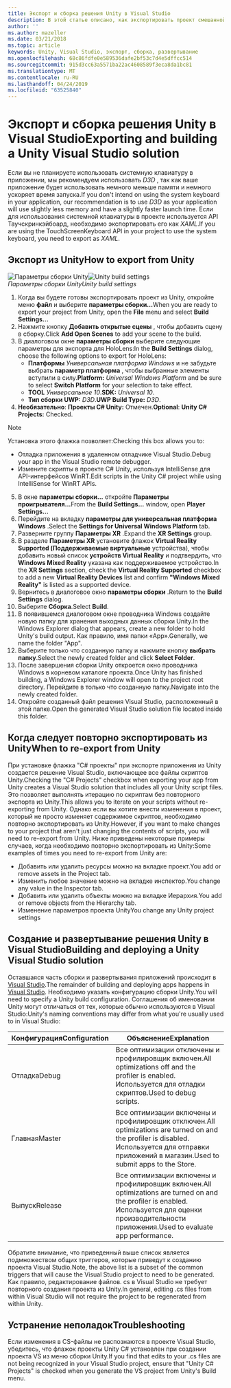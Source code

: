 ```yaml
---
title: Экспорт и сборка решения Unity в Visual Studio
description: В этой статье описано, как экспортировать проект смешанной реальности из Unity, чтобы вы могли выполнять сборку и развертывание в Visual Studio.
author: ''
ms.author: mazeller
ms.date: 03/21/2018
ms.topic: article
keywords: Unity, Visual Studio, экспорт, сборка, развертывание
ms.openlocfilehash: 68c86fdfe0e589536dafe2bf53c7d4e5dffcc514
ms.sourcegitcommit: 915d3cc63a5571ba22ac4608589f3eca8da1bc81
ms.translationtype: MT
ms.contentlocale: ru-RU
ms.lasthandoff: 04/24/2019
ms.locfileid: "63525840"
---
```

# <a name="exporting-and-building-a-unity-visual-studio-solution"></a><span data-ttu-id="7302b-104">Экспорт и сборка решения Unity в Visual Studio</span><span class="sxs-lookup"><span data-stu-id="7302b-104">Exporting and building a Unity Visual Studio solution</span></span>

<span data-ttu-id="7302b-105">Если вы не планируете использовать системную клавиатуру в приложении, мы рекомендуем использовать *D3D* , так как ваше приложение будет использовать немного меньше памяти и немного ускоряет время запуска.</span><span class="sxs-lookup"><span data-stu-id="7302b-105">If you don't intend on using the system keyboard in your application, our recommendation is to use *D3D* as your application will use slightly less memory and have a slightly faster launch time.</span></span> <span data-ttu-id="7302b-106">Если для использования системной клавиатуры в проекте используется API Таучскринкэйбоард, необходимо экспортировать его как *XAML*.</span><span class="sxs-lookup"><span data-stu-id="7302b-106">If you are using the TouchScreenKeyboard API in your project to use the system keyboard, you need to export as *XAML*.</span></span>

## <a name="how-to-export-from-unity"></a><span data-ttu-id="7302b-107">Экспорт из Unity</span><span class="sxs-lookup"><span data-stu-id="7302b-107">How to export from Unity</span></span>

<span data-ttu-id="7302b-108">![Параметры сборки Unity](images/unitybuildsettings-300px.png)</span><span class="sxs-lookup"><span data-stu-id="7302b-108">![Unity build settings](images/unitybuildsettings-300px.png)</span></span><br>
<span data-ttu-id="7302b-109">*Параметры сборки Unity*</span><span class="sxs-lookup"><span data-stu-id="7302b-109">*Unity build settings*</span></span>

1. <span data-ttu-id="7302b-110">Когда вы будете готовы экспортировать проект из Unity, откройте меню **файл** и выберите **параметры сборки...**</span><span class="sxs-lookup"><span data-stu-id="7302b-110">When you are ready to export your project from Unity, open the **File** menu and select **Build Settings...**</span></span>
2. <span data-ttu-id="7302b-111">Нажмите кнопку **Добавить открытые сцены** , чтобы добавить сцену в сборку.</span><span class="sxs-lookup"><span data-stu-id="7302b-111">Click **Add Open Scenes** to add your scene to the build.</span></span>
3. <span data-ttu-id="7302b-112">В диалоговом окне **параметры сборки** выберите следующие параметры для экспорта для HoloLens:</span><span class="sxs-lookup"><span data-stu-id="7302b-112">In the **Build Settings** dialog, choose the following options to export for HoloLens:</span></span>
   * <span data-ttu-id="7302b-113">**Платформы** *Универсальная платформа Windows* и не забудьте выбрать **параметр платформа** , чтобы выбранные элементы вступили в силу.</span><span class="sxs-lookup"><span data-stu-id="7302b-113">**Platform:** *Universal Windows Platform* and be sure to select **Switch Platform** for your selection to take effect.</span></span>
   * <span data-ttu-id="7302b-114">**TOOL** *Универсальное 10*.</span><span class="sxs-lookup"><span data-stu-id="7302b-114">**SDK:** *Universal 10*.</span></span>
   * <span data-ttu-id="7302b-115">**Тип сборки UWP:** *D3D*.</span><span class="sxs-lookup"><span data-stu-id="7302b-115">**UWP Build Type:** *D3D*.</span></span>
4. <span data-ttu-id="7302b-116">**Необязательно**: **Проекты C# Unity:** Отмечен.</span><span class="sxs-lookup"><span data-stu-id="7302b-116">**Optional**: **Unity C# Projects:** Checked.</span></span>

>[!NOTE]
><span data-ttu-id="7302b-117">Установка этого флажка позволяет:</span><span class="sxs-lookup"><span data-stu-id="7302b-117">Checking this box allows you to:</span></span>
>* <span data-ttu-id="7302b-118">Отладка приложения в удаленном отладчике Visual Studio.</span><span class="sxs-lookup"><span data-stu-id="7302b-118">Debug your app in the Visual Studio remote debugger.</span></span>
>* <span data-ttu-id="7302b-119">Измените скрипты в проекте C# Unity, используя IntelliSense для API-интерфейсов WinRT.</span><span class="sxs-lookup"><span data-stu-id="7302b-119">Edit scripts in the Unity C# project while using IntelliSense for WinRT APIs.</span></span>

5. <span data-ttu-id="7302b-120">В окне **параметры сборки...** откройте **Параметры проигрывателя...**</span><span class="sxs-lookup"><span data-stu-id="7302b-120">From the **Build Settings...** window, open **Player Settings...**</span></span>
6. <span data-ttu-id="7302b-121">Перейдите на вкладку **параметры для универсальная платформа Windows** .</span><span class="sxs-lookup"><span data-stu-id="7302b-121">Select the **Settings for Universal Windows Platform** tab.</span></span>
7. <span data-ttu-id="7302b-122">Разверните группу **Параметры XR** .</span><span class="sxs-lookup"><span data-stu-id="7302b-122">Expand the **XR Settings** group.</span></span>
8. <span data-ttu-id="7302b-123">В разделе **Параметры XR** установите флажок **Virtual Reality Supported (Поддерживаемые виртуальные** устройства), чтобы добавить новый список **устройств Virtual Reality** и подтвердить, что **Windows Mixed Reality** указана как поддерживаемое устройство.</span><span class="sxs-lookup"><span data-stu-id="7302b-123">In the **XR Settings** section, check the **Virtual Reality Supported** checkbox to add a new **Virtual Reality Devices** list and confirm **"Windows Mixed Reality"** is listed as a supported device.</span></span>
9. <span data-ttu-id="7302b-124">Вернитесь в диалоговое окно **параметры сборки** .</span><span class="sxs-lookup"><span data-stu-id="7302b-124">Return to the **Build Settings** dialog.</span></span>
10. <span data-ttu-id="7302b-125">Выберите **Сборка**.</span><span class="sxs-lookup"><span data-stu-id="7302b-125">Select **Build**.</span></span>
11. <span data-ttu-id="7302b-126">В появившемся диалоговом окне проводника Windows создайте новую папку для хранения выходных данных сборки Unity.</span><span class="sxs-lookup"><span data-stu-id="7302b-126">In the Windows Explorer dialog that appears, create a new folder to hold Unity's build output.</span></span> <span data-ttu-id="7302b-127">Как правило, имя папки «App».</span><span class="sxs-lookup"><span data-stu-id="7302b-127">Generally, we name the folder "App".</span></span>
12. <span data-ttu-id="7302b-128">Выберите только что созданную папку и нажмите кнопку **выбрать папку**.</span><span class="sxs-lookup"><span data-stu-id="7302b-128">Select the newly created folder and click **Select Folder**.</span></span>
13. <span data-ttu-id="7302b-129">После завершения сборки Unity откроется окно проводника Windows в корневом каталоге проекта.</span><span class="sxs-lookup"><span data-stu-id="7302b-129">Once Unity has finished building, a Windows Explorer window will open to the project root directory.</span></span> <span data-ttu-id="7302b-130">Перейдите в только что созданную папку.</span><span class="sxs-lookup"><span data-stu-id="7302b-130">Navigate into the newly created folder.</span></span>
14. <span data-ttu-id="7302b-131">Откройте созданный файл решения Visual Studio, расположенный в этой папке.</span><span class="sxs-lookup"><span data-stu-id="7302b-131">Open the generated Visual Studio solution file located inside this folder.</span></span>

## <a name="when-to-re-export-from-unity"></a><span data-ttu-id="7302b-132">Когда следует повторно экспортировать из Unity</span><span class="sxs-lookup"><span data-stu-id="7302b-132">When to re-export from Unity</span></span>

<span data-ttu-id="7302b-133">При установке флажка "C# проекты" при экспорте приложения из Unity создается решение Visual Studio, включающее все файлы скриптов Unity.</span><span class="sxs-lookup"><span data-stu-id="7302b-133">Checking the "C# Projects" checkbox when exporting your app from Unity creates a Visual Studio solution that includes all your Unity script files.</span></span> <span data-ttu-id="7302b-134">Это позволяет выполнять итерацию по скриптам без повторного экспорта из Unity.</span><span class="sxs-lookup"><span data-stu-id="7302b-134">This allows you to iterate on your scripts without re-exporting from Unity.</span></span> <span data-ttu-id="7302b-135">Однако если вы хотите внести изменения в проект, который не просто изменяет содержимое скриптов, необходимо повторно экспортировать из Unity.</span><span class="sxs-lookup"><span data-stu-id="7302b-135">However, if you want to make changes to your project that aren't just changing the contents of scripts, you will need to re-export from Unity.</span></span> <span data-ttu-id="7302b-136">Ниже приведены некоторые примеры случаев, когда необходимо повторно экспортировать из Unity:</span><span class="sxs-lookup"><span data-stu-id="7302b-136">Some examples of times you need to re-export from Unity are:</span></span>
* <span data-ttu-id="7302b-137">Добавить или удалить ресурсы можно на вкладке проект.</span><span class="sxs-lookup"><span data-stu-id="7302b-137">You add or remove assets in the Project tab.</span></span>
* <span data-ttu-id="7302b-138">Изменить любое значение можно на вкладке инспектор.</span><span class="sxs-lookup"><span data-stu-id="7302b-138">You change any value in the Inspector tab.</span></span>
* <span data-ttu-id="7302b-139">Добавить или удалить объекты можно на вкладке Иерархия.</span><span class="sxs-lookup"><span data-stu-id="7302b-139">You add or remove objects from the Hierarchy tab.</span></span>
* <span data-ttu-id="7302b-140">Изменение параметров проекта Unity</span><span class="sxs-lookup"><span data-stu-id="7302b-140">You change any Unity project settings</span></span>

## <a name="building-and-deploying-a-unity-visual-studio-solution"></a><span data-ttu-id="7302b-141">Создание и развертывание решения Unity в Visual Studio</span><span class="sxs-lookup"><span data-stu-id="7302b-141">Building and deploying a Unity Visual Studio solution</span></span>

<span data-ttu-id="7302b-142">Оставшаяся часть сборки и развертывания приложений происходит в [Visual Studio](using-visual-studio.md).</span><span class="sxs-lookup"><span data-stu-id="7302b-142">The remainder of building and deploying apps happens in [Visual Studio](using-visual-studio.md).</span></span> <span data-ttu-id="7302b-143">Необходимо указать конфигурацию сборки Unity.</span><span class="sxs-lookup"><span data-stu-id="7302b-143">You will need to specify a Unity build configuration.</span></span> <span data-ttu-id="7302b-144">Соглашения об именовании Unity могут отличаться от тех, которые обычно используются в Visual Studio:</span><span class="sxs-lookup"><span data-stu-id="7302b-144">Unity's naming conventions may differ from what you're usually used to in Visual Studio:</span></span>

|  <span data-ttu-id="7302b-145">Конфигурация</span><span class="sxs-lookup"><span data-stu-id="7302b-145">Configuration</span></span>  |  <span data-ttu-id="7302b-146">Объяснение</span><span class="sxs-lookup"><span data-stu-id="7302b-146">Explanation</span></span> | 
|----------|----------|
|  <span data-ttu-id="7302b-147">Отладка</span><span class="sxs-lookup"><span data-stu-id="7302b-147">Debug</span></span>  |  <span data-ttu-id="7302b-148">Все оптимизации отключены и профилировщик включен.</span><span class="sxs-lookup"><span data-stu-id="7302b-148">All optimizations off and the profiler is enabled.</span></span> <span data-ttu-id="7302b-149">Используется для отладки скриптов.</span><span class="sxs-lookup"><span data-stu-id="7302b-149">Used to debug scripts.</span></span> | 
|  <span data-ttu-id="7302b-150">Главная</span><span class="sxs-lookup"><span data-stu-id="7302b-150">Master</span></span>  |  <span data-ttu-id="7302b-151">Все оптимизации включены и профилировщик отключен.</span><span class="sxs-lookup"><span data-stu-id="7302b-151">All optimizations are turned on and the profiler is disabled.</span></span> <span data-ttu-id="7302b-152">Используется для отправки приложений в магазин.</span><span class="sxs-lookup"><span data-stu-id="7302b-152">Used to submit apps to the Store.</span></span> | 
|  <span data-ttu-id="7302b-153">Выпуск</span><span class="sxs-lookup"><span data-stu-id="7302b-153">Release</span></span>  |  <span data-ttu-id="7302b-154">Все оптимизации включены и профилировщик включен.</span><span class="sxs-lookup"><span data-stu-id="7302b-154">All optimizations are turned on and the profiler is enabled.</span></span> <span data-ttu-id="7302b-155">Используется для оценки производительности приложения.</span><span class="sxs-lookup"><span data-stu-id="7302b-155">Used to evaluate app performance.</span></span> | 

<span data-ttu-id="7302b-156">Обратите внимание, что приведенный выше список является подмножеством общих триггеров, которые приведут к созданию проекта Visual Studio.</span><span class="sxs-lookup"><span data-stu-id="7302b-156">Note, the above list is a subset of the common triggers that will cause the Visual Studio project to need to be generated.</span></span> <span data-ttu-id="7302b-157">Как правило, редактирование файлов. cs в Visual Studio не требует повторного создания проекта из Unity.</span><span class="sxs-lookup"><span data-stu-id="7302b-157">In general, editing .cs files from within Visual Studio will not require the project to be regenerated from within Unity.</span></span>

## <a name="troubleshooting"></a><span data-ttu-id="7302b-158">Устранение неполадок</span><span class="sxs-lookup"><span data-stu-id="7302b-158">Troubleshooting</span></span>

<span data-ttu-id="7302b-159">Если изменения в CS-файлы не распознаются в проекте Visual Studio, убедитесь, что флажок проекты Unity C# установлен при создании проекта VS из меню сборки Unity.</span><span class="sxs-lookup"><span data-stu-id="7302b-159">If you find that edits to your .cs files are not being recognized in your Visual Studio project, ensure that "Unity C# Projects" is checked when you generate the VS project from Unity's Build menu.</span></span>
